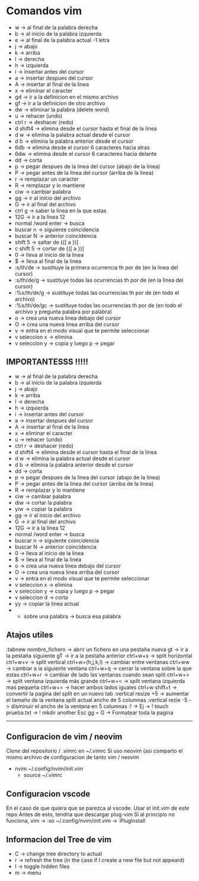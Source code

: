 # Comandos vim

- w -> al final de la palabra derecha
- b -> al inicio de la palabra izquierda
- e -> al final de la palabra actual -1 letra
- j -> abajo
- k -> arriba
- l -> derecha
- h -> izquierda
- i -> insertar antes del cursor
- a -> insertar despues del cursor
- A -> insertar al final de la linea
- x -> eliminar el caracter
- gd -> ir a la definicion en el mismo archivo
- gf -> ir a la definicion de otro archivo
- dw -> eliminar la palabra (delete word)
- u -> rehacer (undo)
- ctrl r -> deshacer (redo)
- d shift4 -> elimina desde el cursor hasta el final de la linea
- d w -> elimina la palabra actual desde el cursor
- d b -> elimina la palabra anterior desde el cursor
- 6db -> elimina desde el cursor 6 caracteres hacia atras
- 6dw -> elimina desde el cursor 6 caracteres hacia delante
- dd -> corta
- p -> pegar despues de la linea del cursor (abajo de la linea)
- P -> pegar antes de la linea del cursor (arriba de la linea)
- r -> remplazar un caracter
- R -> remplazar y lo mantiene
- ciw -> cambiar palabra
- gg -> ir al inicio del archivo
- G -> ir al final del archivo
- ctrl g -> saber la linea en la que estas
- 12G -> ir a la linea 12
- normal /word enter -> busca
- buscar n -> siguiente coincidencia
- buscar N -> anterior coincidencia
- shift 5 -> saltar de {([ a })]
- c shift 5 -> cortar de {([ a })]
- 0 -> lleva al inicio de la linea
- $ -> lleva al final de la linea
- :s/th/de -> sustituye la primera ocurrencia th por de (en la linea del cursor)
- :s/th/de/g -> sustituye todas las ocurrencias th por de (en la linea del cursor)
- :%s/th/de/g -> sustituye todas las ocurrencias th por de (en todo el archivo)
- :%s/th/de/gc -> sustituye todas las ocurrencias th por de (en todo el archivo y pregunta palabra por palabra)
- o -> crea una nueva linea debajo del cursor
- O -> crea una nueva linea arriba del cursor
- v -> entra en el modo visual que te permite seleccionar
- v seleccion x -> elimina
- v seleccion y -> copia y luego p -> pegar


## IMPORTANTESSS !!!!!

- w -> al final de la palabra derecha
- b -> al inicio de la palabra izquierda
- j -> abajo
- k -> arriba
- l -> derecha
- h -> izquierda
- i -> insertar antes del cursor
- a -> insertar despues del cursor
- A -> insertar al final de la linea
- x -> eliminar el caracter
- u -> rehacer (undo)
- ctrl r -> deshacer (redo)
- d shift4 -> elimina desde el cursor hasta el final de la linea
- d w -> elimina la palabra actual desde el cursor
- d b -> elimina la palabra anterior desde el cursor
- dd -> corta
- p -> pegar despues de la linea del cursor (abajo de la linea)
- P -> pegar antes de la linea del cursor (arriba de la linea)
- R -> remplazar y lo mantiene
- ciw -> cambiar palabra
- diw -> cortar la palabra
- yiw -> copiar la palabra
- gg -> ir al inicio del archivo
- G -> ir al final del archivo
- 12G -> ir a la linea 12
- normal /word enter -> busca
- buscar n -> siguiente coincidencia
- buscar N -> anterior coincidencia
- 0 -> lleva al inicio de la linea
- $ -> lleva al final de la linea
- o -> crea una nueva linea debajo del cursor
- O -> crea una nueva linea arriba del cursor
- v -> entra en el modo visual que te permite seleccionar
- v seleccion x -> elimina
- v seleccion y -> copia y luego p -> pegar
- v seleccion d -> corta
- yy -> copiar la linea actual
- * sobre una palabra -> busca esa palabra


## Atajos utiles

:tabnew nombre_fichero -> abrir un fichero en una pestaña nueva
gt -> ir a la pestaña siguiente
gT -> ir a la pestaña anterior
ctrl+w+s -> split horizontal
ctrl+w+v -> split vertical
ctrl+w+(h,j,k,l) -> cambiar entre ventanas
ctrl+ww -> cambiar a la siguiente ventana
ctrl+w+q -> cerrar la ventana sobre la que estas
ctrl+w+r -> cambiar de lado las ventanas cuando sean split
ctrl+w+> -> split ventana izquierda más grande
ctrl+w+< -> split ventana izquierda mas pequeña
ctrl+w+= -> hacer ambos lados iguales
ctrl+w shift+t -> convertir la pagina del split en un nuevo tab
:vertical resize +5 -> aumentar el tamaño de la ventana split actual ancho de 5 columnas
:vertical rezie -5 -> disminuir el ancho de la ventana en 5 columnas
:! <command> -> Ej -> ! touch prueba.txt -> ! mkdir another
Esc gg = G -> Formatear toda la pagina

--------------------------------------------------------------------
## Configuracion de vim / neovim

Clone del repositorio / .vimrc en ~/.vimrc
Si uso neovim (asi comparto el mismo archivo de configuracion de tanto vim / neovim
  - nvim ~/.config/nvim/init.vim
    - source ~/.vimrc

## Configuracion vscode

En el caso de que quiera que se parezca al vscode. Usar el init.vim de este repo
Antes de esto, tendria que descargar plug-vim
Si al principio no funciona, vim -> :so ~/.config/nvim/init.vim -> :PlugInstall


## Informacion del Tree de vim

- C -> change tree directory to actual
- r -> refresh the tree (in the case if I create a new file but not appeard)
- I -> toggle hidden files
- m -> menu
